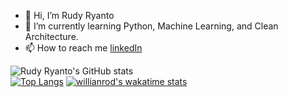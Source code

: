 - 👋 Hi, I’m Rudy Ryanto
- 🌱 I’m currently learning Python, Machine Learning, and Clean Architecture.
- 📫 How to reach me [linkedIn](https://www.linkedin.com/in/rudy-ryanto-387458128/)

<!---
MRdyRy/MRdyRy is a ✨ special ✨ repository because its `README.md` (this file) appears on your GitHub profile.
You can click the Preview link to take a look at your changes.
--->
![Rudy Ryanto's GitHub stats](https://github-readme-stats.vercel.app/api?username=MRdyRy&theme=default&show_icons=true) <br/>
[![Top Langs](https://github-readme-stats.vercel.app/api/top-langs/?username=MRdyRy&layout=compact)](https://github.com/MRdyRy/github-readme-stats)
[![willianrod's wakatime stats](https://github-readme-stats.vercel.app/api/wakatime?username=@MRdyRy)](https://github.com/MRdyRy/github-readme-stats)
